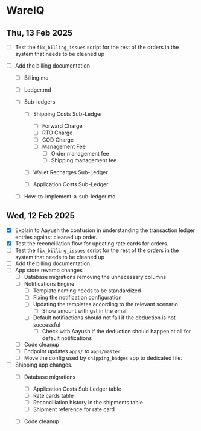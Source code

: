 # WareIQ

## Thu, 13 Feb 2025

- [ ] Test the `fix_billing_issues` script for the rest of the orders in the system that needs to be cleaned up
- [ ] Add the billing documentation

  - [ ] Billing.md
  - [ ] Ledger.md
  - [ ] Sub-ledgers

    - [ ] Shipping Costs Sub-Ledger

      - [ ] Forward Charge
      - [ ] RTO Charge
      - [ ] COD Charge
      - [ ] Management Fee
        - [ ] Order management fee
        - [ ] Shipping management fee

    - [ ] Wallet Recharges Sub-Ledger
    - [ ] Application Costs Sub-Ledger

  - [ ] How-to-implement-a-sub-ledger.md

## Wed, 12 Feb 2025

- [x] Explain to Aayush the confusion in understanding the transaction ledger entries against cleaned up order.
- [x] Test the reconciliation flow for updating rate cards for orders.
- [ ] Test the `fix_billing_issues` script for the rest of the orders in the system that needs to be cleaned up
- [ ] Add the billing documentation
- [ ] App store revamp changes
    - [ ] Database migrations removing the unnecessary columns
    - [ ] Notifications Engine
        - [ ] Template naming needs to be standardized
        - [ ] Fixing the notification configuration
        - [ ] Updating the templates according to the relevant scenario
            - [ ] Show amount with gst in the email
        - [ ] Default notifiactions should not fail if the deduction is not successful
            - [ ] Check with Aayush if the deduction should happen at all for default notifications
    - [ ] Code cleanup
    - [ ] Endpoint updates `apps/` to `apps/master`
    - [ ] Move the config used by `shipping_badges` app to dedicated file.
- [ ] Shipping app changes.
    - [ ] Database migrations
        - [ ] Application Costs Sub Ledger table
        - [ ] Rate cards table
        - [ ] Reconciliation history in the shipments table
        - [ ] Shipment reference for rate card
    - [ ] Code cleanup

